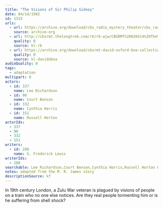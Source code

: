 ```yaml
---
title: "The Visions of Sir Philip Sidney"
date: 04/14/1982
id: 1315
urls: 
  - url: https://archive.org/download/cbs_radio_mystery_theater/cbs_radio_mystery_theater-1301-1350.zip/cbs_radio_mystery_theater-1301-1350%2Fcbsrmt_1315_visions_of_sir_philip_sydney.mp3
    source: archive-org
  - url: http://cbsrmt.thelongtrek.com/rb/rb-wjw/CBSRMT%20820414%20The%20Visions%20of%20Sir%20Philip%20Sidney_wjw.mp3
    quality: 0
    source: kl-rb
  - url: https://archive.org/download/cbsrmt-david-oxford-boa-collection/CBSRMT-820414-1315-The-Visions-of-Sir-Philip-Sidney-(128-48)_WBBM-JE-{BoA}.mp3
    quality: 0
    source: kl-davidoboa
audioQuality: 0
tags: 
  - adaptation
multipart: 0
actors:  
  - id: 337
    name: Lee Richardson  
  - id: 90
    name: Court Benson  
  - id: 332
    name: Cynthia Harris  
  - id: 151
    name: Russell Horton
actorIds:  
  - 337  
  - 90  
  - 332  
  - 151
writers:  
  - id: 288
    name: G. Frederick Lewis
writerIds:  
  - 288
searchable: Lee Richardson,Court Benson,Cynthia Harris,Russell Horton G. Frederick Lewis
notes: adapted from the M. R. James story
descriptionSource: kf
---
```

In 19th century London, a Zulu War veteran is plagued by visions of people on a train who no one else notices. Are they real people tormenting him or is he suffering from shell shock?